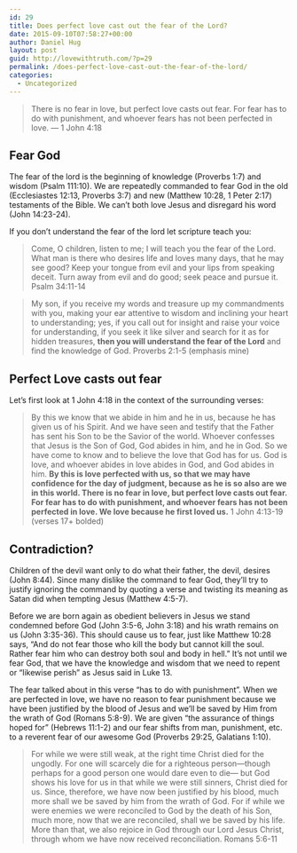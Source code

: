 ```yaml
---
id: 29
title: Does perfect love cast out the fear of the Lord?
date: 2015-09-10T07:58:27+00:00
author: Daniel Hug
layout: post
guid: http://lovewithtruth.com/?p=29
permalink: /does-perfect-love-cast-out-the-fear-of-the-lord/
categories:
  - Uncategorized
---
```

> There is no fear in love, but perfect love casts out fear. For fear has to do with punishment, and whoever fears has not been perfected in love.
> &#8212; 1 John 4:18 

## Fear God

The fear of the lord is the beginning of knowledge (Proverbs 1:7) and wisdom (Psalm 111:10). We are repeatedly commanded to fear God in the old (Ecclesiastes 12:13, Proverbs 3:7) and new (Matthew 10:28, 1 Peter 2:17) testaments of the Bible. We can&#8217;t both love Jesus and disregard his word (John 14:23-24).

If you don&#8217;t understand the fear of the lord let scripture teach you:

> Come, O children, listen to me;
> I will teach you the fear of the Lord.
> What man is there who desires life
> and loves many days, that he may see good?
> Keep your tongue from evil
> and your lips from speaking deceit.
> Turn away from evil and do good;
> seek peace and pursue it.
> Psalm 34:11-14

> My son, if you receive my words
> and treasure up my commandments with you,
> making your ear attentive to wisdom
> and inclining your heart to understanding;
> yes, if you call out for insight
> and raise your voice for understanding,
> if you seek it like silver
> and search for it as for hidden treasures,
> **then you will understand the fear of the Lord**
> and find the knowledge of God.
> Proverbs 2:1-5 (emphasis mine) 

## Perfect Love casts out fear

Let&#8217;s first look at 1 John 4:18 in the context of the surrounding verses:

> By this we know that we abide in him and he in us, because he has given us of his Spirit. And we have seen and testify that the Father has sent his Son to be the Savior of the world. Whoever confesses that Jesus is the Son of God, God abides in him, and he in God. So we have come to know and to believe the love that God has for us. God is love, and whoever abides in love abides in God, and God abides in him. **By this is love perfected with us, so that we may have confidence for the day of judgment, because as he is so also are we in this world. There is no fear in love, but perfect love casts out fear. For fear has to do with punishment, and whoever fears has not been perfected in love. We love because he first loved us.**
> 1 John 4:13-19 (verses 17+ bolded) 

## Contradiction?

Children of the devil want only to do what their father, the devil, desires (John 8:44). Since many dislike the command to fear God, they&#8217;ll try to justify ignoring the command by quoting a verse and twisting its meaning as Satan did when tempting Jesus (Matthew 4:5-7).

Before we are born again as obedient believers in Jesus we stand condemned before God (John 3:5-6, John 3:18) and his wrath remains on us (John 3:35-36). This should cause us to fear, just like Matthew 10:28 says, &#8220;And do not fear those who kill the body but cannot kill the soul. Rather fear him who can destroy both soul and body in hell.&#8221; It&#8217;s not until we fear God, that we have the knowledge and wisdom that we need to repent or &#8220;likewise perish&#8221; as Jesus said in Luke 13.

The fear talked about in this verse &#8220;has to do with punishment&#8221;. When we are perfected in love, we have no reason to fear punishment because we have been justified by the blood of Jesus and we&#8217;ll be saved by Him from the wrath of God (Romans 5:8-9). We are given &#8220;the assurance of things hoped for&#8221; (Hebrews 11:1-2) and our fear shifts from man, punishment, etc. to a reverent fear of our awesome God (Proverbs 29:25, Galatians 1:10).

> For while we were still weak, at the right time Christ died for the ungodly. For one will scarcely die for a righteous person—though perhaps for a good person one would dare even to die— but God shows his love for us in that while we were still sinners, Christ died for us. Since, therefore, we have now been justified by his blood, much more shall we be saved by him from the wrath of God. For if while we were enemies we were reconciled to God by the death of his Son, much more, now that we are reconciled, shall we be saved by his life. More than that, we also rejoice in God through our Lord Jesus Christ, through whom we have now received reconciliation.
> Romans 5:6-11